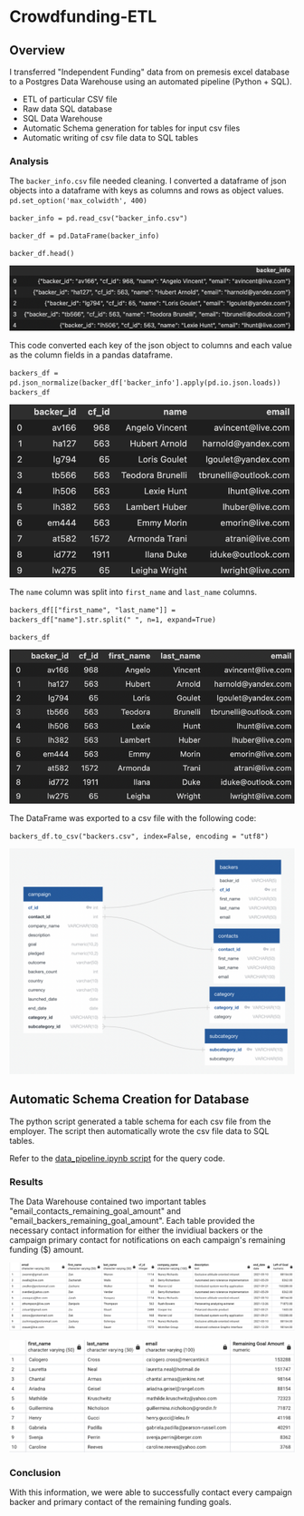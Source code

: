 # Crowdfunding-ETL

## Overview

I transferred "Independent Funding" data from on premesis excel database to a Postgres Data Warehouse using an automated pipeline (Python + SQL).
- ETL of particular CSV file
- Raw data SQL database
- SQL Data Warehouse
- Automatic Schema generation for tables for input csv files
- Automatic writing of csv file data to SQL tables

### Analysis

The `backer_info.csv` file needed cleaning. I converted a dataframe of json objects into a dataframe with keys as columns and rows as object values.
`pd.set_option('max_colwidth', 400)`

`backer_info = pd.read_csv("backer_info.csv")`

`backer_df = pd.DataFrame(backer_info)`

`backer_df.head()`

![backer_df](https://github.com/willmino/Crowdfunding-ETL/blob/main/images/backer_info.png)

This code converted each key of the json object to columns and each value as the column fields in a pandas dataframe.

`backers_df = pd.json_normalize(backer_df['backer_info'].apply(pd.io.json.loads))`
`backers_df`

![backer_info_df](https://github.com/willmino/Crowdfunding-ETL/blob/main/images/backers_d01.png)

The `name` column was split into `first_name` and `last_name` columns.

`backers_df[["first_name", "last_name"]] = backers_df["name"].str.split(" ", n=1, expand=True)`

`backers_df`

![backers_df](https://github.com/willmino/Crowdfunding-ETL/blob/main/images/backers_df.png)

The DataFrame was exported to a csv file with the following code:

`backers_df.to_csv("backers.csv", index=False, encoding = "utf8")`

![crowdfunding_db_relationships](https://github.com/willmino/Crowdfunding-ETL/blob/main/images/crowdfunding_db_relationships.png)

## Automatic Schema Creation for Database
The python script generated a table schema for each csv file from the employer.
The script then automatically wrote the csv file data to SQL tables.

Refer to the [data_pipeline.ipynb script](https://github.com/willmino/Crowdfunding-ETL/blob/main/scripts/data_pipeline.ipynb) for the query code.

### Results

The Data Warehouse contained two important tables "email_contacts_remaining_goal_amount" and "email_backers_remaining_goal_amount".
Each table provided the necessary contact information for either the invidiual backers or the campaign primary contact for notifications on each campaign's remaining funding ($) amount.

![email_backers_remaining_goal_amount](https://github.com/willmino/Crowdfunding-ETL/blob/main/images/email_backers_remaining_amount.png)


![email_contacts_remaining_goal_amount](https://github.com/willmino/Crowdfunding-ETL/blob/main/images/email_contacts_remaining_goal_amount.png)

### Conclusion
With this information, we were able to successfully contact every campaign backer and primary contact of the remaining funding goals.
